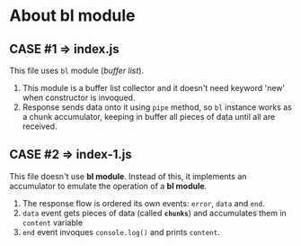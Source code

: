 # About bl module
## CASE #1 => index.js
This file uses `bl` module (_buffer list_).
1. This module is a buffer list collector and it doesn't need keyword 'new' when constructor is invoqued.
2. Response sends data onto it using `pipe` method, so `bl` instance works as a chunk accumulator, keeping in buffer all pieces of data until all are received.

## CASE #2 => index-1.js
This file doesn't use **bl module**. Instead of this, it implements an accumulator to emulate the operation of a **bl module**.
1. The response flow is ordered its own events: `error`, `data` and `end`.
2. `data` event gets pieces of data (called **`chunks`**) and accumulates them in `content` variable
3. `end` event invoques `console.log()` and prints `content`.

